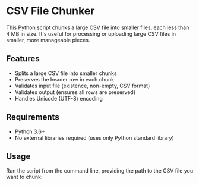 # CSV File Chunker

This Python script chunks a large CSV file into smaller files, each less than 4 MB in size. It's useful for processing or uploading large CSV files in smaller, more manageable pieces.

## Features

- Splits a large CSV file into smaller chunks
- Preserves the header row in each chunk
- Validates input file (existence, non-empty, CSV format)
- Validates output (ensures all rows are preserved)
- Handles Unicode (UTF-8) encoding

## Requirements

- Python 3.6+
- No external libraries required (uses only Python standard library)

## Usage

Run the script from the command line, providing the path to the CSV file you want to chunk:
